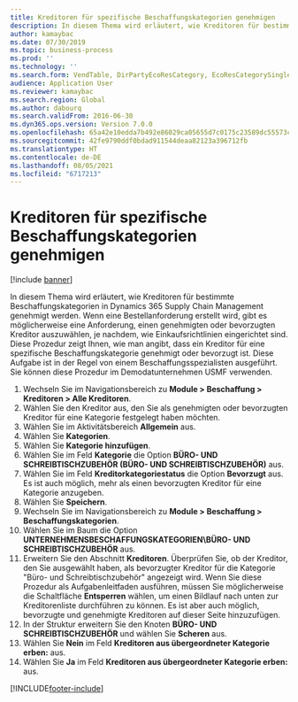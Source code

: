 ```yaml
---
title: Kreditoren für spezifische Beschaffungskategorien genehmigen
description: In diesem Thema wird erläutert, wie Kreditoren für bestimmte Beschaffungskategorien in Dynamics 365 Supply Chain Management genehmigt werden.
author: kamaybac
ms.date: 07/30/2019
ms.topic: business-process
ms.prod: ''
ms.technology: ''
ms.search.form: VendTable, DirPartyEcoResCategory, EcoResCategorySingleLookup, ProcCategoryHierarchyManagement
audience: Application User
ms.reviewer: kamaybac
ms.search.region: Global
ms.author: dabourq
ms.search.validFrom: 2016-06-30
ms.dyn365.ops.version: Version 7.0.0
ms.openlocfilehash: 65a42e10edda7b492e86029ca05655d7c0175c23589dc55573c7ac5976e820d3
ms.sourcegitcommit: 42fe9790ddf0bdad911544deaa82123a396712fb
ms.translationtype: HT
ms.contentlocale: de-DE
ms.lasthandoff: 08/05/2021
ms.locfileid: "6717213"
---
```

# <a name="approve-vendors-for-specific-procurement-categories"></a>Kreditoren für spezifische Beschaffungskategorien genehmigen

[!include [banner](../../includes/banner.md)]

In diesem Thema wird erläutert, wie Kreditoren für bestimmte Beschaffungskategorien in Dynamics 365 Supply Chain Management genehmigt werden. Wenn eine Bestellanforderung erstellt wird, gibt es möglicherweise eine Anforderung, einen genehmigten oder bevorzugten Kreditor auszuwählen, je nachdem, wie Einkaufsrichtlinien eingerichtet sind. Diese Prozedur zeigt Ihnen, wie man angibt, dass ein Kreditor für eine spezifische Beschaffungskategorie genehmigt oder bevorzugt ist. Diese Aufgabe ist in der Regel von einem Beschaffungsspezialisten ausgeführt. Sie können diese Prozedur im Demodatunternehmen USMF verwenden.

1. Wechseln Sie im Navigationsbereich zu **Module > Beschaffung > Kreditoren > Alle Kreditoren**.
2. Wählen Sie den Kreditor aus, den Sie als genehmigten oder bevorzugten Kreditor für eine Kategorie festgelegt haben möchten.
3. Wählen Sie im Aktivitätsbereich **Allgemein** aus.
4. Wählen Sie **Kategorien**.
5. Wählen Sie **Kategorie hinzufügen**.
6. Wählen Sie im Feld **Kategorie** die Option **BÜRO- UND SCHREIBTISCHZUBEHÖR (BÜRO- UND SCHREIBTISCHZUBEHÖR)** aus.
7. Wählen Sie im Feld **Kreditorkategoriestatus** die Option **Bevorzugt** aus. Es ist auch möglich, mehr als einen bevorzugten Kreditor für eine Kategorie anzugeben.  
8. Wählen Sie **Speichern**.
9. Wechseln Sie im Navigationsbereich zu **Module > Beschaffung > Beschaffungskategorien**.
10. Wählen Sie im Baum die Option **UNTERNEHMENSBESCHAFFUNGSKATEGORIEN\BÜRO- UND SCHREIBTISCHZUBEHÖR** aus.
11. Erweitern Sie den Abschnitt **Kreditoren**. Überprüfen Sie, ob der Kreditor, den Sie ausgewählt haben, als bevorzugter Kreditor für die Kategorie "Büro- und Schreibtischzubehör" angezeigt wird. Wenn Sie diese Prozedur als Aufgabenleitfaden ausführen, müssen Sie möglicherweise die Schaltfläche **Entsperren** wählen, um einen Bildlauf nach unten zur Kreditorenliste durchführen zu können.  Es ist aber auch möglich, bevorzugte und genehmigte Kreditoren auf dieser Seite hinzuzufügen.  
12. In der Struktur erweitern Sie den Knoten **BÜRO- UND SCHREIBTISCHZUBEHÖR** und wählen Sie **Scheren** aus.
13. Wählen Sie **Nein** im Feld **Kreditoren aus übergeordneter Kategorie erben:** aus.
14. Wählen Sie **Ja** im Feld **Kreditoren aus übergeordneter Kategorie erben:** aus.



[!INCLUDE[footer-include](../../../includes/footer-banner.md)]